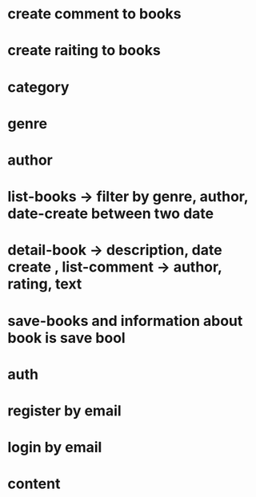 # create comment to books
# create raiting to books

# category
 # genre
 # author

# list-books -> filter by genre, author, date-create between two date
# detail-book -> description, date create , list-comment -> author, rating, text
# save-books and information about book is save bool

# auth
# register by email
# login by email

# content
